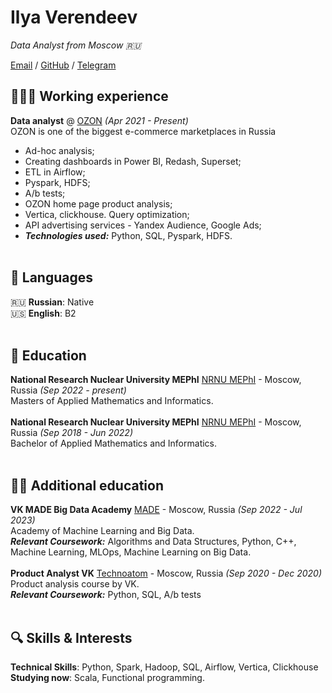 # Ilya Verendeev

_Data Analyst from Moscow :ru:_ <br>

[Email](mailto:ilyaverendeev@mail.ru) / [GitHub](https://github.com/Z5-05/) / [Telegram](https://t.me/ilyaverendeev)

## 👩🏼‍💻 Working experience

**Data analyst** @ [OZON](https://ozon.ru/) _(Apr 2021 - Present)_ <br>
OZON is one of the biggest e-commerce marketplaces in Russia 
  - Ad-hoc analysis;
  - Creating dashboards in Power BI, Redash, Superset;
  - ETL in Airflow;
  - Pyspark, HDFS;
  - A/b tests;
  - OZON home page product analysis;
  - Vertica, clickhouse. Query optimization;
  - API advertising services - Yandex Audience, Google Ads;
  - **_Technologies used:_** Python, SQL, Pyspark, HDFS.
<br><br>

## 💬 Languages

:ru: **Russian**: Native <br>
:us: **English**: B2
<br><br>

## 🏫 Education

**National Research Nuclear University MEPhI**
[NRNU MEPhI](https://eng.mephi.ru/) - Moscow, Russia _(Sep 2022 - present)_ <br>
Masters of Applied Mathematics and Informatics.
<br><br>
**National Research Nuclear University MEPhI**
[NRNU MEPhI](https://eng.mephi.ru/) - Moscow, Russia _(Sep 2018 - Jun 2022)_ <br>
Bachelor of Applied Mathematics and Informatics.
<br><br>

## 👨‍🎓 Additional education
**VK MADE Big Data Academy**
[MADE](https://data.vk.company/feed/) - Moscow, Russia _(Sep 2022 - Jul 2023)_ <br>
Academy of Machine Learning and Big Data. <br>
**_Relevant Coursework:_** Algorithms and Data Structures, Python, C++, Machine Learning, MLOps, Machine Learning on Big Data.
<br><br>
**Product Analyst VK**
[Technoatom](https://technoatom.vk.company/) - Moscow, Russia _(Sep 2020 - Dec 2020)_ <br>
Product analysis course by VK. <br>
**_Relevant Coursework:_** Python, SQL, A/b tests
<br><br>

## 🔍 Skills & Interests
**Technical Skills**: Python, Spark, Hadoop, SQL, Airflow, Vertica, Clickhouse <br>
**Studying now**: Scala, Functional programming.


